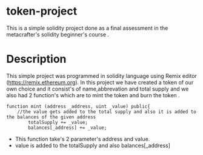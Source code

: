 # token-project
This is a simple solidity project done as a final assessment in the metacrafter's solidity beginner's course . 

# Description
This simple project was programmed in solidity language using Remix editor (https://remix.ethereum.org). In this project we have created a token of our own choice and it consist's of name,abbrevation and total supply and we also had 2 function's which are to mint the token and burn the token . 

```
function mint (address _address, uint _value) public{
    //the value gets added to the total supply and also it is added to the balances of the given address
        totalSupply += _value;
        balances[_address] += _value;
  ```
  * This function take's 2 parameter's address and value.
  * value is added to the totalSupply and also balances[_address]
